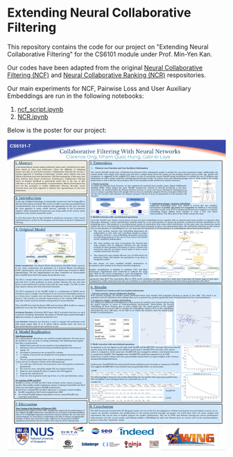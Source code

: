 # Extending Neural Collaborative Filtering

This repository contains the code for our project on "Extending Neural Collaborative Filtering" for the CS6101 module under Prof. Min-Yen Kan.

Our codes have been adapted from the original [Neural Collaborative Filtering (NCF)](https://github.com/hexiangnan/neural_collaborative_filtering) and [Neural Collaborative Ranking (NCR)](https://github.com/Songbo729066989/NCR) respositories.

Our main experiments for NCF, Pairwise Loss and User Auxiliary Embeddings are run in the following notebooks:

1. [ncf_script.ipynb](ncf_script.ipynb)
2. [NCR.ipynb](NCR/NCR.ipynb)

Below is the poster for our project:

![Poster](assets/CS6101_Neural_Collaborative_Filtering_Poster.png)